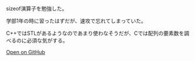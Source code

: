 sizeof演算子を勉強した。

学部1年の時に習ったはずだが、速攻で忘れてしまっていた。

C++ではSTLがあるようなのであまり使わなそうだが、Cでは配列の要素数を調べるのに必須な気がする。

[Open on GitHub](https://github.com/yutaokamoto/Blog/tree/master/20190910)
